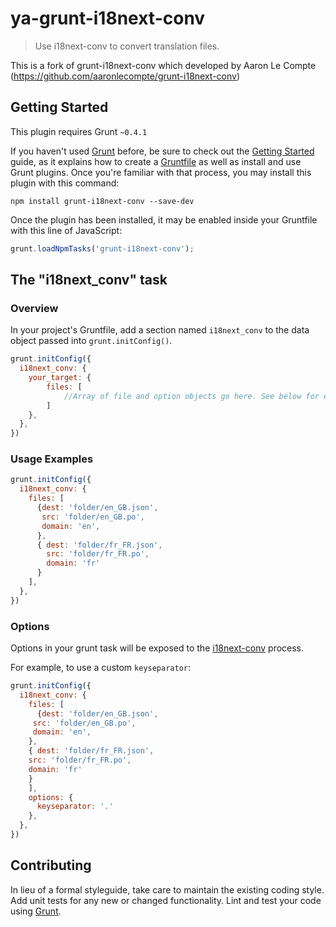# ya-grunt-i18next-conv

> Use i18next-conv to convert translation files.

This is a fork of grunt-i18next-conv which developed by Aaron Le Compte (https://github.com/aaronlecompte/grunt-i18next-conv)

## Getting Started
This plugin requires Grunt `~0.4.1`

If you haven't used [Grunt](http://gruntjs.com/) before, be sure to check out the [Getting Started](http://gruntjs.com/getting-started) guide, as it explains how to create a [Gruntfile](http://gruntjs.com/sample-gruntfile) as well as install and use Grunt plugins. Once you're familiar with that process, you may install this plugin with this command:

```shell
npm install grunt-i18next-conv --save-dev
```

Once the plugin has been installed, it may be enabled inside your Gruntfile with this line of JavaScript:

```js
grunt.loadNpmTasks('grunt-i18next-conv');
```

## The "i18next_conv" task

### Overview
In your project's Gruntfile, add a section named `i18next_conv` to the data object passed into `grunt.initConfig()`.

```js
grunt.initConfig({
  i18next_conv: {
    your_target: {
    	files: [
    		//Array of file and option objects go here. See below for examples.
    	]
    },
  },
})
```

### Usage Examples


```js
grunt.initConfig({
  i18next_conv: {
    files: [
      {dest: 'folder/en_GB.json',
	   src: 'folder/en_GB.po',
	   domain: 'en',
	  },
	  { dest: 'folder/fr_FR.json',
		src: 'folder/fr_FR.po',
		domain: 'fr'
	  }
    ],
  },
})
```

### Options
Options in your grunt task will be exposed to the [i18next-conv](https://github.com/i18next/i18next-gettext-converter) process.

For example, to use a custom `keyseparator`:


```js
grunt.initConfig({
  i18next_conv: {
    files: [
      {dest: 'folder/en_GB.json',
     src: 'folder/en_GB.po',
     domain: 'en',
    },
    { dest: 'folder/fr_FR.json',
    src: 'folder/fr_FR.po',
    domain: 'fr'
    }
    ],
    options: {
      keyseparator: '.'
    },
  },
})
```


## Contributing
In lieu of a formal styleguide, take care to maintain the existing coding style. Add unit tests for any new or changed functionality. Lint and test your code using [Grunt](http://gruntjs.com/).

